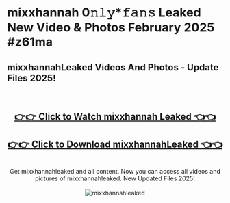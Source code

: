 # mixxhannah 0𝚗𝚕𝚢*𝚏𝚊𝚗𝚜 Leaked New Video & Photos February 2025 #z61ma

<h2>mixxhannahLeaked Videos And Photos - Update Files 2025!</h2>
<br>
<div align="center">
<h2><a href="https://mediaupload.pro?title=mixxhannah&ref=11F" rel="nofollow">👉👉 Click to Watch mixxhannah Leaked 👈👈</a></h2>
<h2><a href="https://mediaupload.pro?title=mixxhannah&ref=11F" rel="nofollow">👉👉 Click to Download mixxhannahLeaked 👈👈</a></h2>
<br>
Get mixxhannahleaked and all content. Now you can access all videos and pictures of mixxhannahleaked. New Updated Files 2025!
<br>
<br>
<a href="https://mediaupload.pro?title=mixxhannah&ref=11F" rel="nofollow" data-target="animated-image.originalLink"><img src="https://i.ibb.co/Gkj2r4b/banner.png" alt="mixxhannahleaked" style="max-width: 100%; display: inline-block;" data-target="animated-image.originalImage"></a>
</div>
<br>

